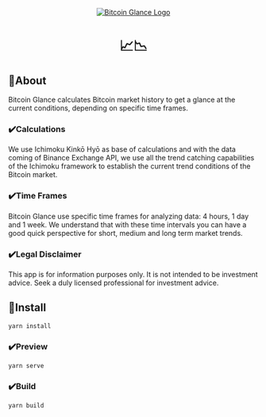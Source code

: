 <p align="center">
    <a align="center" href="https://www.bitcoinglance.cc/" target="__blank">
        <img src="https://user-images.githubusercontent.com/13293669/125351396-6bb9a600-e336-11eb-8713-17cb823ab9fe.jpg" alt="Bitcoin Glance Logo">
    </a>
</p>
<h1 align="center">📈📉</h1>

## 🚀About

Bitcoin Glance calculates Bitcoin market history to get a glance at the current conditions, depending on specific time frames.

### ✔️Calculations

We use Ichimoku Kinkō Hyō as base of calculations and with the data coming of Binance Exchange API, we use all the trend catching capabilities of the Ichimoku framework to establish the current trend conditions of the Bitcoin market.

### ✔️Time Frames

Bitcoin Glance use specific time frames for analyzing data: 4 hours, 1 day and 1 week. We understand that with these time intervals you can have a good quick perspective for short, medium and long term market trends.

### ✔️Legal Disclaimer

This app is for information purposes only. It is not intended to be investment advice. Seek a duly licensed professional for investment advice.

## 🚀Install

```
yarn install
```

### ✔️Preview

```
yarn serve
```

### ✔️Build

```
yarn build
```
